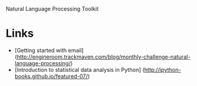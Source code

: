 Natural Language Processing Toolkit

# Links
* [Getting started with email] (http://engineroom.trackmaven.com/blog/monthly-challenge-natural-language-processing/)
* [Introduction to statistical data analysis in Python] (http://ipython-books.github.io/featured-07/)
